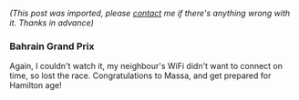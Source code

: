 *(This post was imported, please [contact](/#/contact) me if there's anything wrong with it. Thanks in advance)*

<div class="entry-body">
<h3>Bahrain Grand Prix</h3>
<p>
	Again, I couldn't watch it, my neighbour's WiFi didn't want to connect on time, so lost the race. Congratulations to Massa, and get prepared for Hamilton age!
</p>
</div>
